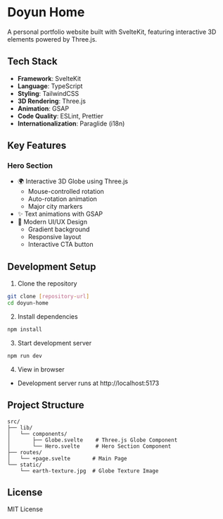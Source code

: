 # Doyun Home

A personal portfolio website built with SvelteKit, featuring interactive 3D elements powered by Three.js.

## Tech Stack

- **Framework**: SvelteKit
- **Language**: TypeScript
- **Styling**: TailwindCSS
- **3D Rendering**: Three.js
- **Animation**: GSAP
- **Code Quality**: ESLint, Prettier
- **Internationalization**: Paraglide (i18n)

## Key Features

### Hero Section
- 🌍 Interactive 3D Globe using Three.js
  - Mouse-controlled rotation
  - Auto-rotation animation
  - Major city markers
- ✨ Text animations with GSAP
- 🎨 Modern UI/UX Design
  - Gradient background
  - Responsive layout
  - Interactive CTA button

## Development Setup

1. Clone the repository
```bash
git clone [repository-url]
cd doyun-home
```

2. Install dependencies
```bash
npm install
```

3. Start development server
```bash
npm run dev
```

4. View in browser
- Development server runs at http://localhost:5173

## Project Structure

```
src/
├── lib/
│   └── components/
│       ├── Globe.svelte    # Three.js Globe Component
│       └── Hero.svelte     # Hero Section Component
├── routes/
│   └── +page.svelte       # Main Page
└── static/
    └── earth-texture.jpg  # Globe Texture Image
```

## License

MIT License

